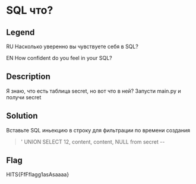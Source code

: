 # SQL что?
## Legend
RU
Насколько уверенно вы чувствуете себя в SQL?

EN
How confident do you feel in your SQL?

## Description
Я знаю, что есть таблица secret, но вот что в ней?
Запусти main.py и получи secret

## Solution
Вставьте SQL иньекцию в строку для фильтрации по времени создания 

>' UNION SELECT 12, content, content, NULL from secret --

## Flag 
HITS{FfFflagg1asAsaaaa}
